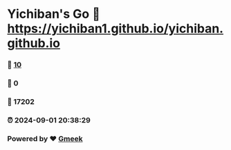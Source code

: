 # Yichiban's Go :link: https://yichiban1.github.io/yichiban.github.io 
### :page_facing_up: [10](https://yichiban1.github.io/yichiban.github.io/tag.html) 
### :speech_balloon: 0 
### :hibiscus: 17202 
### :alarm_clock: 2024-09-01 20:38:29 
### Powered by :heart: [Gmeek](https://github.com/Meekdai/Gmeek)
